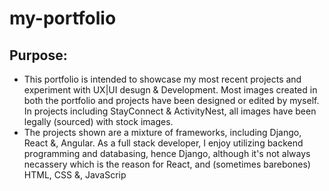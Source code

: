 # my-portfolio

## Purpose:
- This portfolio is intended to showcase my most recent projects and experiment with UX|UI desugn & Development. Most images created in both the portfolio and projects have been designed or edited by myself. In projects including StayConnect & ActivityNest, all images have been legally (sourced) with stock images.
- The projects shown are a mixture of frameworks, including Django, React &, Angular. As a full stack developer, I enjoy utilizing backend programming and databasing, hence Django, although it's not always necassery which is the reason for React, and (sometimes barebones) HTML, CSS &, JavaScrip
